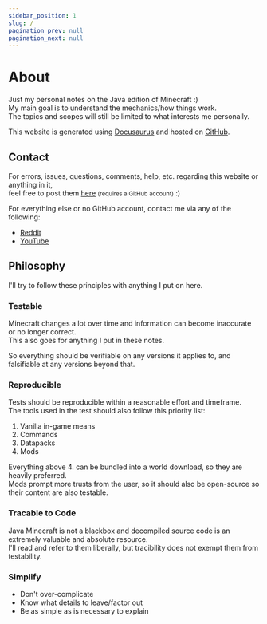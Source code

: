 ```yaml
---
sidebar_position: 1
slug: /
pagination_prev: null
pagination_next: null
---
```


# About

Just my personal notes on the Java edition of Minecraft :)  
My main goal is to understand the mechanics/how things work.  
The topics and scopes will still be limited to what interests me personally.

This website is generated using [Docusaurus](https://docusaurus.io/) and
hosted on [GitHub](https://pages.github.com/).

## Contact

For errors, issues, questions, comments, help, etc. regarding this website or anything in it,  
feel free to post them [here](https://github.com/WaterGenie3/minecraft-notes/issues/new)
<small>(requires a GitHub account)</small> :)

For everything else or no GitHub account, contact me via any of the following:

- [Reddit](https://www.reddit.com/user/WaterGenie3/)
- [YouTube](https://www.youtube.com/@WaterGenie3)

## Philosophy

I'll try to follow these principles with anything I put on here.

### Testable

Minecraft changes a lot over time and information can become inaccurate or no longer correct.  
This also goes for anything I put in these notes.

So everything should be verifiable on any versions it applies to,
and falsifiable at any versions beyond that.

### Reproducible

Tests should be reproducible within a reasonable effort and timeframe.  
The tools used in the test should also follow this priority list:

1. Vanilla in-game means
2. Commands
3. Datapacks
4. Mods

Everything above 4. can be bundled into a world download, so they are heavily preferred.  
Mods prompt more trusts from the user, so it should also be open-source so their content are also testable.

### Tracable to Code

Java Minecraft is not a blackbox and decompiled source code is an extremely valuable and absolute resource.  
I'll read and refer to them liberally,
but tracibility does not exempt them from testability.

### Simplify

- Don't over-complicate
- Know what details to leave/factor out
- Be as simple as is necessary to explain
